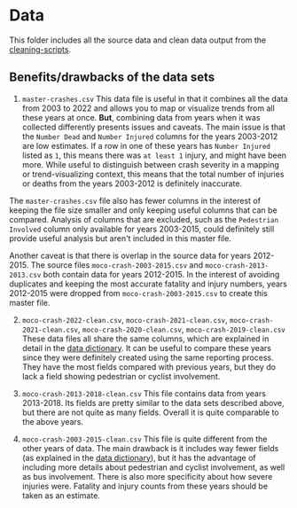 # Data

This folder includes all the source data and clean data output from the [cleaning-scripts](../cleaning-workflow/cleaning-scripts/). 

## Benefits/drawbacks of the data sets
1. `master-crashes.csv`
This data file is useful in that it combines all the data from 2003 to 2022 and allows you to map or visualize trends from all these years at once. **But**, combining data from years when it was collected differently presents issues and caveats. The main issue is that the `Number Dead` and `Number Injured` columns for the years 2003-2012 are low estimates. If a row in one of these years has `Number Injured` listed as `1`, this means there was `at least 1` injury, and might have been more. While useful to distinguish between crash severity in a mapping or trend-visualizing context, this means that the total number of injuries or deaths from the years 2003-2012 is definitely inaccurate. 

The `master-crashes.csv` file also has fewer columns in the interest of keeping the file size smaller and only keeping useful columns that can be compared. Analysis of columns that are excluded, such as the `Pedestrian Involved` column only available for years 2003-2015, could definitely still provide useful analysis but aren't included in this master file. 

Another caveat is that there is overlap in the source data for years 2012-2015. The source files `moco-crash-2003-2015.csv` and `moco-crash-2013-2013.csv` both contain data for years 2012-2015. In the interest of avoiding duplicates and keeping the most accurate fatality and injury numbers, years 2012-2015 were dropped from `moco-crash-2003-2015.csv` to create this master file. 

2. `moco-crash-2022-clean.csv`, `moco-crash-2021-clean.csv`, `moco-crash-2021-clean.csv`, `moco-crash-2020-clean.csv`, `moco-crash-2019-clean.csv`
These data files all share the same columns, which are explained in detail in the [data dictionary](../README.md#data-dictionary). It can be useful to compare these years since they were definitely created using the same reporting process. They have the most fields compared with previous years, but they do lack a field showing pedestrian or cyclist involvement. 

3. `moco-crash-2013-2018-clean.csv`
This file contains data from years 2013-2018. Its fields are pretty similar to the data sets described above, but there are not quite as many fields. Overall it is quite comparable to the above years. 

4. `moco-crash-2003-2015-clean.csv`
This file is quite different from the other years of data. The main drawback is it includes way fewer fields (as explained in the [data dictionary](../README.md#fields-for-source-data-from-2003-2015)), but it has the advantage of including more details about pedestrian and cyclist involvement, as well as bus involvement. There is also more specificity about how severe injuries were. Fatality and injury counts from these years should be taken as an estimate. 